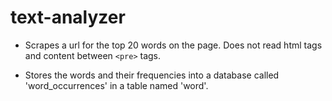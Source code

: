 # text-analyzer

- Scrapes a url for the top 20 words on the page. Does not read html tags and content between `<pre>` tags.

- Stores the words and their frequencies into a database called 'word_occurrences' in a table named 'word'.

